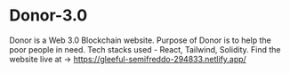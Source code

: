 # Donor-3.0
Donor is a Web 3.0 Blockchain website.
Purpose of Donor is to help the poor people in need.
Tech stacks used - React, Tailwind, Solidity.
Find the website live at -> https://gleeful-semifreddo-294833.netlify.app/
